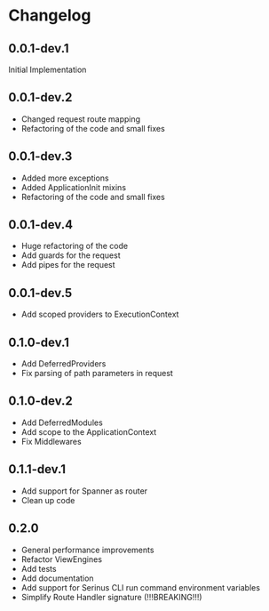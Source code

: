 # Changelog

## 0.0.1-dev.1

Initial Implementation

## 0.0.1-dev.2

- Changed request route mapping
- Refactoring of the code and small fixes

## 0.0.1-dev.3

- Added more exceptions
- Added ApplicationInit mixins
- Refactoring of the code and small fixes

## 0.0.1-dev.4

- Huge refactoring of the code
- Add guards for the request
- Add pipes for the request

## 0.0.1-dev.5

- Add scoped providers to ExecutionContext

## 0.1.0-dev.1

- Add DeferredProviders
- Fix parsing of path parameters in request

## 0.1.0-dev.2

- Add DeferredModules
- Add scope to the ApplicationContext
- Fix Middlewares

## 0.1.1-dev.1

- Add support for Spanner as router
- Clean up code

## 0.2.0

- General performance improvements
- Refactor ViewEngines
- Add tests
- Add documentation
- Add support for Serinus CLI run command environment variables
- Simplify Route Handler signature (!!!BREAKING!!!)